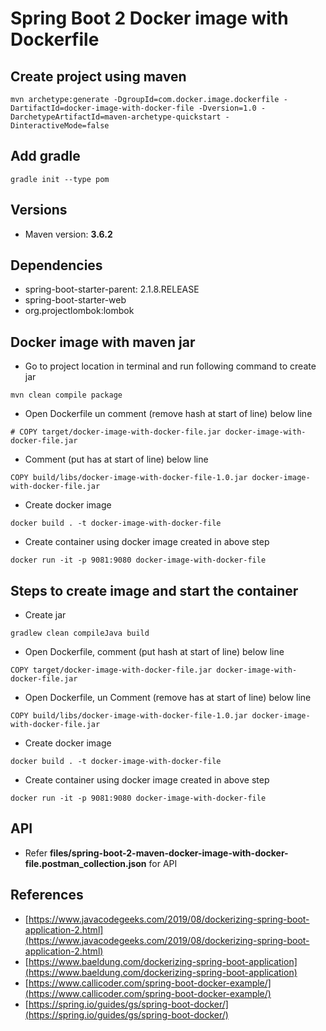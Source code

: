 # Spring Boot 2 Docker image with Dockerfile

## Create project using maven
```
mvn archetype:generate -DgroupId=com.docker.image.dockerfile -DartifactId=docker-image-with-docker-file -Dversion=1.0 -DarchetypeArtifactId=maven-archetype-quickstart -DinteractiveMode=false
```

## Add gradle
```
gradle init --type pom
```

## Versions
* Maven version: **3.6.2**

## Dependencies
* spring-boot-starter-parent: 2.1.8.RELEASE
* spring-boot-starter-web
* org.projectlombok:lombok

## Docker image with maven jar
* Go to project location in terminal and run following command to create jar
```
mvn clean compile package
```
* Open Dockerfile un comment (remove hash at start of line) below line
```
# COPY target/docker-image-with-docker-file.jar docker-image-with-docker-file.jar
```
* Comment (put has at start of line) below line
```
COPY build/libs/docker-image-with-docker-file-1.0.jar docker-image-with-docker-file.jar
```
* Create docker image 
```
docker build . -t docker-image-with-docker-file
```
* Create container using docker image created in above step
```
docker run -it -p 9081:9080 docker-image-with-docker-file
```

## Steps to create image and start the container
* Create jar
```
gradlew clean compileJava build
```
* Open Dockerfile, comment (put hash at start of line) below line
```
COPY target/docker-image-with-docker-file.jar docker-image-with-docker-file.jar
```
* Open Dockerfile, un Comment (remove has at start of line) below line
```
COPY build/libs/docker-image-with-docker-file-1.0.jar docker-image-with-docker-file.jar
```
* Create docker image 
```
docker build . -t docker-image-with-docker-file
```
* Create container using docker image created in above step
```
docker run -it -p 9081:9080 docker-image-with-docker-file
```

## API
* Refer **files/spring-boot-2-maven-docker-image-with-docker-file.postman_collection.json** for API 

## References
* [https://www.javacodegeeks.com/2019/08/dockerizing-spring-boot-application-2.html](https://www.javacodegeeks.com/2019/08/dockerizing-spring-boot-application-2.html)
* [https://www.baeldung.com/dockerizing-spring-boot-application](https://www.baeldung.com/dockerizing-spring-boot-application)
* [https://www.callicoder.com/spring-boot-docker-example/](https://www.callicoder.com/spring-boot-docker-example/)
* [https://spring.io/guides/gs/spring-boot-docker/](https://spring.io/guides/gs/spring-boot-docker/)